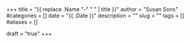 +++
title = "{{ replace .Name "-" " " | title }}"
author = "Susan Sons"
#categories = []
date = "{{ .Date }}"
description = ""
slug = ""
tags = []
#aliases = []

draft = "true"
+++

